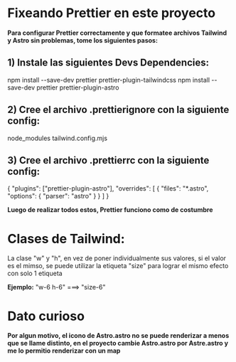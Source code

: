 # Fixeando Prettier en este proyecto

**Para configurar Prettier correctamente y que formatee archivos Tailwind y Astro sin problemas, tome los siguientes pasos:**

## 1) Instale las siguientes Devs Dependencies:

npm install --save-dev prettier prettier-plugin-tailwindcss
npm install --save-dev prettier prettier-plugin-astro

## 2) Cree el archivo .prettierignore con la siguiente config:

node_modules
tailwind.config.mjs

## 3) Cree el archivo .prettierrc con la siguiente config:

{
"plugins": ["prettier-plugin-astro"],
"overrides": [
{
"files": "*.astro",
"options": {
"parser": "astro"
}
}
]
}

**Luego de realizar todos estos, Prettier funciono como de costumbre**

# Clases de Tailwind:

La clase "w" y "h", en vez de poner individualmente sus valores, si el valor es el mimso, se puede utilizar la etiqueta "size" para lograr el mismo efecto con solo 1 etiqueta

**Ejemplo:** "w-6 h-6" ===> "size-6"

# Dato curioso

**Por algun motivo, el icono de Astro.astro no se puede renderizar a menos que se llame distinto, en el proyecto cambie Astro.astro por Astre.astro y me lo permitio renderizar con un map**
